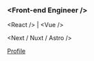 ### \<Front-end Engineer /\>

\<React /\> | \<Vue /\>

<Next / Nuxt / Astro />

<a href='https://thinh.io.vn' target='_blank'>Profile</a>
 
<p align="center">
 <!-- <img src="https://api.daily.dev/devcards/v2/oiCdlYIstAeaIN9TCzOQ5.png?type=default&r=7dh" width="356" alt="Thinh Le's Dev Card"/> -->
</p>

 <!--   
  ![NPM](https://img.shields.io/badge/NPM-%23CB3837.svg?style=for-the-badge&logo=npm&logoColor=white)
  ![PNPM](https://img.shields.io/badge/pnpm-%234a4a4a.svg?style=for-the-badge&logo=pnpm&logoColor=f69220)
  ![Yarn](https://img.shields.io/badge/yarn-%232C8EBB.svg?style=for-the-badge&logo=yarn&logoColor=white)
  
  ![Vite](https://img.shields.io/badge/vite-%23646CFF.svg?style=for-the-badge&logo=vite&logoColor=white)
  ![Esbuild](https://img.shields.io/badge/esbuild-%23FFCF00.svg?style=for-the-badge&logo=esbuild&logoColor=black)
  ![Webpack](https://img.shields.io/badge/webpack-%238DD6F9.svg?style=for-the-badge&logo=webpack&logoColor=black)
  ![Babel](https://img.shields.io/badge/Babel-F9DC3e?style=for-the-badge&logo=babel&logoColor=black)
  ![ESLint](https://img.shields.io/badge/ESLint-4B3263?style=for-the-badge&logo=eslint&logoColor=white)
  ![Docker](https://img.shields.io/badge/docker-%230db7ed.svg?style=for-the-badge&logo=docker&logoColor=white)
  
  ![React](https://img.shields.io/badge/react-%2320232a.svg?style=for-the-badge&logo=react&logoColor=%2361DAFB)
  ![Next JS](https://img.shields.io/badge/Next-black?style=for-the-badge&logo=next.js&logoColor=white)
  ![Vue.js](https://img.shields.io/badge/vuejs-%2335495e.svg?style=for-the-badge&logo=vuedotjs&logoColor=%234FC08D)
  ![Nuxtjs](https://img.shields.io/badge/Nuxt-002E3B?style=for-the-badge&logo=nuxtdotjs&logoColor=#00DC82)
  ![Astro](https://img.shields.io/badge/astro-%232C2052.svg?style=for-the-badge&logo=astro&logoColor=white)
  
  ![TypeScript](https://img.shields.io/badge/typescript-%23007ACC.svg?style=for-the-badge&logo=typescript&logoColor=white)
  ![JavaScript](https://img.shields.io/badge/javascript-%23323330.svg?style=for-the-badge&logo=javascript&logoColor=%23F7DF1E)
  ![HTML5](https://img.shields.io/badge/html5-%23E34F26.svg?style=for-the-badge&logo=html5&logoColor=white)
  ![CSS3](https://img.shields.io/badge/css3-%231572B6.svg?style=for-the-badge&logo=css3&logoColor=white)
  
  ![TailwindCSS](https://img.shields.io/badge/tailwindcss-%2338B2AC.svg?style=for-the-badge&logo=tailwind-css&logoColor=white)
  ![Stylus](https://img.shields.io/badge/stylus-%23ff6347.svg?style=for-the-badge&logo=stylus&logoColor=white)
  ![SASS](https://img.shields.io/badge/SASS-hotpink.svg?style=for-the-badge&logo=SASS&logoColor=white)
  ![UnoCSS](https://img.shields.io/badge/unocss-333333.svg?style=for-the-badge&logo=unocss&logoColor=white)
  
  
  ![DaisyUI](https://img.shields.io/badge/daisyui-5A0EF8?style=for-the-badge&logo=daisyui&logoColor=white)
  ![Vuetify](https://img.shields.io/badge/Vuetify-1867C0?style=for-the-badge&logo=vuetify&logoColor=AEDDFF)
  ![Radix UI](https://img.shields.io/badge/radix%20ui-161618.svg?style=for-the-badge&logo=radix-ui&logoColor=white)
  ![MUI](https://img.shields.io/badge/MUI-%230081CB.svg?style=for-the-badge&logo=mui&logoColor=white)
  ![Bootstrap](https://img.shields.io/badge/bootstrap-%238511FA.svg?style=for-the-badge&logo=bootstrap&logoColor=white)
</p>

<p style="margin: auto">
  
![Top Langs](https://github-readme-stats.vercel.app/api/top-langs/?username=heydayle&layout=compact)

</p> -->

<!--[![Harlok's WakaTime stats](https://github-readme-stats.vercel.app/api/wakatime?username=heyday&layout=compact)](https://github.com/anuraghazra/github-readme-stats)-->


